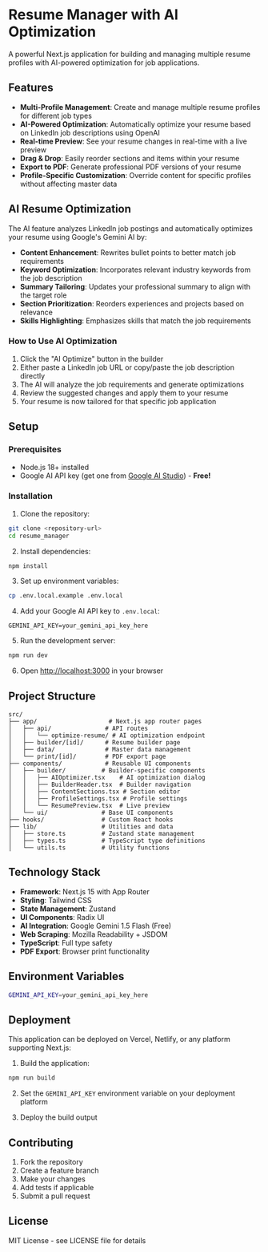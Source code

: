 # Resume Manager with AI Optimization

A powerful Next.js application for building and managing multiple resume profiles with AI-powered optimization for job applications.

## Features

- **Multi-Profile Management**: Create and manage multiple resume profiles for different job types
- **AI-Powered Optimization**: Automatically optimize your resume based on LinkedIn job descriptions using OpenAI
- **Real-time Preview**: See your resume changes in real-time with a live preview
- **Drag & Drop**: Easily reorder sections and items within your resume
- **Export to PDF**: Generate professional PDF versions of your resume
- **Profile-Specific Customization**: Override content for specific profiles without affecting master data

## AI Resume Optimization

The AI feature analyzes LinkedIn job postings and automatically optimizes your resume using Google's Gemini AI by:

- **Content Enhancement**: Rewrites bullet points to better match job requirements
- **Keyword Optimization**: Incorporates relevant industry keywords from the job description
- **Summary Tailoring**: Updates your professional summary to align with the target role
- **Section Prioritization**: Reorders experiences and projects based on relevance
- **Skills Highlighting**: Emphasizes skills that match the job requirements

### How to Use AI Optimization

1. Click the "AI Optimize" button in the builder
2. Either paste a LinkedIn job URL or copy/paste the job description directly
3. The AI will analyze the job requirements and generate optimizations
4. Review the suggested changes and apply them to your resume
5. Your resume is now tailored for that specific job application

## Setup

### Prerequisites

- Node.js 18+ installed
- Google AI API key (get one from [Google AI Studio](https://aistudio.google.com/app/apikey)) - **Free!**

### Installation

1. Clone the repository:
```bash
git clone <repository-url>
cd resume_manager
```

2. Install dependencies:
```bash
npm install
```

3. Set up environment variables:
```bash
cp .env.local.example .env.local
```

4. Add your Google AI API key to `.env.local`:
```
GEMINI_API_KEY=your_gemini_api_key_here
```

5. Run the development server:
```bash
npm run dev
```

6. Open [http://localhost:3000](http://localhost:3000) in your browser

## Project Structure

```
src/
├── app/                    # Next.js app router pages
│   ├── api/               # API routes
│   │   └── optimize-resume/ # AI optimization endpoint
│   ├── builder/[id]/      # Resume builder page
│   ├── data/              # Master data management
│   └── print/[id]/        # PDF export page
├── components/            # Reusable UI components
│   ├── builder/          # Builder-specific components
│   │   ├── AIOptimizer.tsx    # AI optimization dialog
│   │   ├── BuilderHeader.tsx  # Builder navigation
│   │   ├── ContentSections.tsx # Section editor
│   │   ├── ProfileSettings.tsx # Profile settings
│   │   └── ResumePreview.tsx  # Live preview
│   └── ui/               # Base UI components
├── hooks/                # Custom React hooks
├── lib/                  # Utilities and data
│   ├── store.ts          # Zustand state management
│   ├── types.ts          # TypeScript type definitions
│   └── utils.ts          # Utility functions
```

## Technology Stack

- **Framework**: Next.js 15 with App Router
- **Styling**: Tailwind CSS
- **State Management**: Zustand
- **UI Components**: Radix UI
- **AI Integration**: Google Gemini 1.5 Flash (Free)
- **Web Scraping**: Mozilla Readability + JSDOM
- **TypeScript**: Full type safety
- **PDF Export**: Browser print functionality

## Environment Variables

```bash
GEMINI_API_KEY=your_gemini_api_key_here
```

## Deployment

This application can be deployed on Vercel, Netlify, or any platform supporting Next.js:

1. Build the application:
```bash
npm run build
```

2. Set the `GEMINI_API_KEY` environment variable on your deployment platform

3. Deploy the build output

## Contributing

1. Fork the repository
2. Create a feature branch
3. Make your changes
4. Add tests if applicable
5. Submit a pull request

## License

MIT License - see LICENSE file for details
